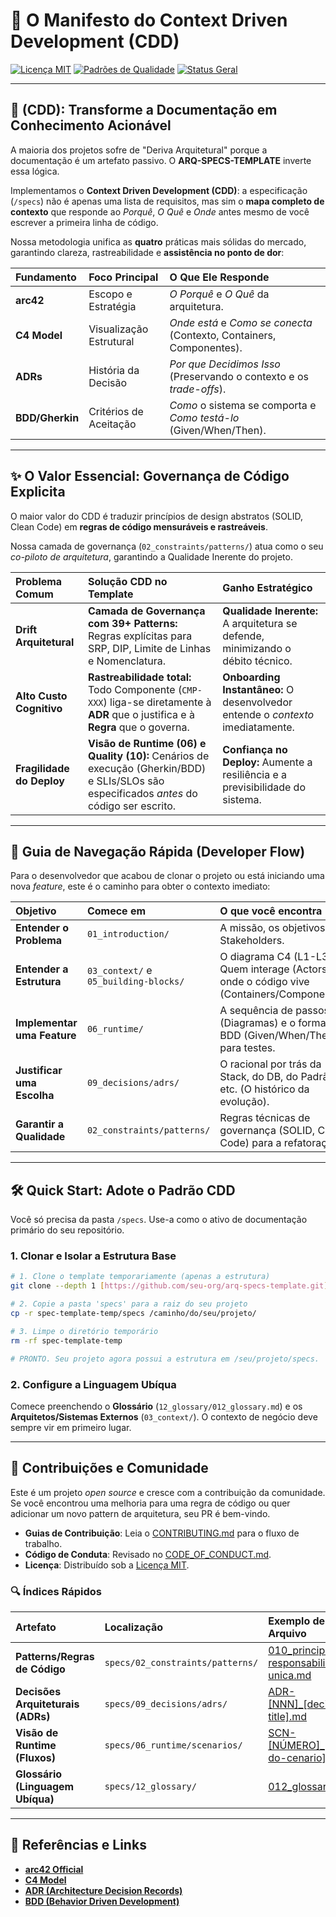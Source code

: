 # 💎 O Manifesto do Context Driven Development (CDD)

[![Licença MIT](https://img.shields.io/badge/License-MIT-blue.svg)](LICENSE)
[![Padrões de Qualidade](https://img.shields.io/badge/Rules-39%2B-brightgreen.svg)](specs/02_constraints/patterns/)
[![Status Geral](https://img.shields.io/badge/Status-Em%20Desenvolvimento-yellow.svg)](specs/README.md)

---

## 🚀 **(CDD): Transforme a Documentação em Conhecimento Acionável**

A maioria dos projetos sofre de "Deriva Arquitetural" porque a documentação é um artefato passivo. O **ARQ-SPECS-TEMPLATE** inverte essa lógica.

Implementamos o **Context Driven Development (CDD)**: a especificação (`/specs`) não é apenas uma lista de requisitos, mas sim o **mapa completo de contexto** que responde ao *Porquê*, *O Quê* e *Onde* antes mesmo de você escrever a primeira linha de código.

Nossa metodologia unifica as **quatro** práticas mais sólidas do mercado, garantindo clareza, rastreabilidade e **assistência no ponto de dor**:

| Fundamento | Foco Principal | O Que Ele Responde |
| :--- | :--- | :--- |
| **arc42** | Escopo e Estratégia | *O Porquê* e *O Quê* da arquitetura. |
| **C4 Model** | Visualização Estrutural | *Onde está* e *Como se conecta* (Contexto, Containers, Componentes). |
| **ADRs** | História da Decisão | *Por que Decidimos Isso* (Preservando o contexto e os *trade-offs*). |
| **BDD/Gherkin** | Critérios de Aceitação | *Como* o sistema se comporta e *Como testá-lo* (Given/When/Then). |

---

## ✨ **O Valor Essencial: Governança de Código Explicita**

O maior valor do CDD é traduzir princípios de design abstratos (SOLID, Clean Code) em **regras de código mensuráveis e rastreáveis**.

Nossa camada de governança (`02_constraints/patterns/`) atua como o seu *co-piloto de arquitetura*, garantindo a Qualidade Inerente do projeto.

| Problema Comum | Solução CDD no Template | Ganho Estratégico |
| :--- | :--- | :--- |
| **Drift Arquitetural** | **Camada de Governança com 39+ Patterns:** Regras explícitas para SRP, DIP, Limite de Linhas e Nomenclatura. | **Qualidade Inerente:** A arquitetura se defende, minimizando o débito técnico. |
| **Alto Custo Cognitivo** | **Rastreabilidade total:** Todo Componente (`CMP-XXX`) liga-se diretamente à **ADR** que o justifica e à **Regra** que o governa. | **Onboarding Instantâneo:** O desenvolvedor entende o *contexto* imediatamente. |
| **Fragilidade do Deploy** | **Visão de Runtime (06) e Quality (10):** Cenários de execução (Gherkin/BDD) e SLIs/SLOs são especificados *antes* do código ser escrito. | **Confiança no Deploy:** Aumente a resiliência e a previsibilidade do sistema. |

---

## 🧭 **Guia de Navegação Rápida (Developer Flow)**

Para o desenvolvedor que acabou de clonar o projeto ou está iniciando uma nova *feature*, este é o caminho para obter o contexto imediato:

| Objetivo | Comece em | O que você encontra |
| :--- | :--- | :--- |
| **Entender o Problema** | `01_introduction/` | A missão, os objetivos e os Stakeholders. |
| **Entender a Estrutura** | `03_context/` e `05_building-blocks/` | O diagrama C4 (L1-L3): Quem interage (Actors) e onde o código vive (Containers/Componentes). |
| **Implementar uma Feature** | `06_runtime/` | A sequência de passos (Diagramas) e o formato BDD (Given/When/Then) para testes. |
| **Justificar uma Escolha** | `09_decisions/adrs/` | O racional por trás da Stack, do DB, do Padrão, etc. (O histórico da evolução). |
| **Garantir a Qualidade** | `02_constraints/patterns/` | Regras técnicas de governança (SOLID, Clean Code) para a refatoração. |

---

## 🛠️ **Quick Start: Adote o Padrão CDD**

Você só precisa da pasta `/specs`. Use-a como o ativo de documentação primário do seu repositório.

### 1. Clonar e Isolar a Estrutura Base

```bash
# 1. Clone o template temporariamente (apenas a estrutura)
git clone --depth 1 [https://github.com/seu-org/arq-specs-template.git](https://github.com/seu-org/arq-specs-template.git) spec-template-temp

# 2. Copie a pasta 'specs' para a raiz do seu projeto
cp -r spec-template-temp/specs /caminho/do/seu/projeto/

# 3. Limpe o diretório temporário
rm -rf spec-template-temp

# PRONTO. Seu projeto agora possui a estrutura em /seu/projeto/specs.
````

### 2\. Configure a Linguagem Ubíqua

Comece preenchendo o **Glossário** (`12_glossary/012_glossary.md`) e os **Arquitetos/Sistemas Externos** (`03_context/`). O contexto de negócio deve sempre vir em primeiro lugar.

-----

## 🤝 **Contribuições e Comunidade**

Este é um projeto *open source* e cresce com a contribuição da comunidade. Se você encontrou uma melhoria para uma regra de código ou quer adicionar um novo pattern de arquitetura, seu PR é bem-vindo.

  * **Guias de Contribuição**: Leia o [CONTRIBUTING.md](https://www.google.com/search?q=CONTRIBUTING.md) para o fluxo de trabalho.
  * **Código de Conduta**: Revisado no [CODE\_OF\_CONDUCT.md](https://www.google.com/search?q=CODE_OF_CONDUCT.md).
  * **Licença**: Distribuído sob a [Licença MIT](https://www.google.com/search?q=LICENSE).

### 🔍 **Índices Rápidos**

| Artefato | Localização | Exemplo de Arquivo |
| :--- | :--- | :--- |
| **Patterns/Regras de Código** | `specs/02_constraints/patterns/` | [010\_principio-responsabilidade-unica.md](https://www.google.com/search?q=specs/02_constraints/patterns/010_principio-responsabilidade-unica.md) |
| **Decisões Arquiteturais (ADRs)** | `specs/09_decisions/adrs/` | [ADR-[NNN]\_[decision-title].md](https://www.google.com/search?q=specs/09_decisions/adrs/ADR-%5BNNN%5D_%5Bdecision-title%5D.md) |
| **Visão de Runtime (Fluxos)** | `specs/06_runtime/scenarios/` | [SCN-[NÚMERO]\_[nome-do-cenario].md](https://www.google.com/search?q=specs/06_runtime/scenarios/SCN-%5BN%C3%9AMERO%5D_%5Bnome-do-cenario%5D.md) |
| **Glossário (Linguagem Ubíqua)** | `specs/12_glossary/` | [012\_glossary.md](https://www.google.com/search?q=specs/12_glossary/012_glossary.md) |

-----

## 🔗 **Referências e Links**

  * **[arc42 Official](https://arc42.org/)**
  * **[C4 Model](https://c4model.com/)**
  * **[ADR (Architecture Decision Records)](https://adr.github.io/)**
  * **[BDD (Behavior Driven Development)](https://www.google.com/search?q=https://cucumber.io/docs/bdd/gherkin/)**
